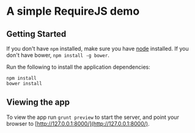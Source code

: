 # A simple RequireJS demo

## Getting Started

If you don't have `npm` installed, make sure you have
[node](http://nodejs.com) installed. If you don't have bower,
`npm install -g bower`.

Run the following to install the application dependencies:

```
npm install
bower install
```

## Viewing the app

To view the app run `grunt preview` to start the server, and point your browser to [http://127.0.0.1:8000/](http://127.0.0.1:8000/).
